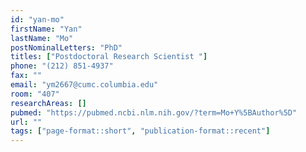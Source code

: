 ```yaml
---
id: "yan-mo"
firstName: "Yan"
lastName: "Mo"
postNominalLetters: "PhD"
titles: ["Postdoctoral Research Scientist "]
phone: "(212) 851-4937"
fax: ""
email: "ym2667@cumc.columbia.edu"
room: "407"
researchAreas: []
pubmed: "https://pubmed.ncbi.nlm.nih.gov/?term=Mo+Y%5BAuthor%5D"
url: ""
tags: ["page-format::short", "publication-format::recent"]
---
```

